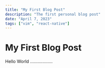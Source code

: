 ```yaml
---
title: "My First Blog Post"
description: "The first personal blog post"
date: "April 7, 2023"
tags: ["vim", "react-native"]
---
```


# My First Blog Post

Hello World ..................
